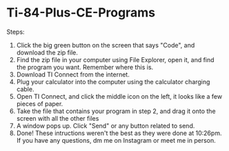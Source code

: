 # Ti-84-Plus-CE-Programs

Steps:
1. Click the big green button on the screen that says "Code", and download the zip file.
2. Find the zip file in your computer using File Explorer, open it, and find the program you want. Remember where this is.
3. Download TI Connect from the internet.
4. Plug your calculator into the computer using the calculator charging cable.
5. Open TI Connect, and click the middle icon on the left, it looks like a few pieces of paper.
6. Take the file that contains your program in step 2, and drag it onto the screen with all the other files
7. A window pops up. Click "Send" or any button related to send.
8. Done! These intructions weren't the best as they were done at 10:26pm. If you have any questions, dm me on Instagram or meet me in person.
